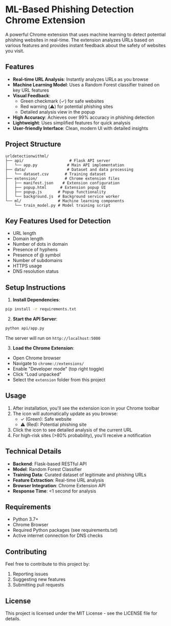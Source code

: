 # ML-Based Phishing Detection Chrome Extension

A powerful Chrome extension that uses machine learning to detect potential phishing websites in real-time. The extension analyzes URLs based on various features and provides instant feedback about the safety of websites you visit.

## Features

- **Real-time URL Analysis**: Instantly analyzes URLs as you browse
- **Machine Learning Model**: Uses a Random Forest classifier trained on key URL features
- **Visual Feedback**: 
  - Green checkmark (✓) for safe websites
  - Red warning (⚠️) for potential phishing sites
  - Detailed analysis view in the popup
- **High Accuracy**: Achieves over 99% accuracy in phishing detection
- **Lightweight**: Uses simplified features for quick analysis
- **User-friendly Interface**: Clean, modern UI with detailed insights

## Project Structure
```
urldetectionwithml/
├── api/                    # Flask API server
│   └── app.py             # Main API implementation
├── data/                  # Dataset and data processing
│   └── dataset.csv       # Training dataset
├── extension/            # Chrome extension files
│   ├── manifest.json    # Extension configuration
│   ├── popup.html      # Extension popup UI
│   ├── popup.js       # Popup functionality
│   └── background.js  # Background service worker
└── ml/                # Machine learning components
    └── train_model.py # Model training script
```

## Key Features Used for Detection

- URL length
- Domain length
- Number of dots in domain
- Presence of hyphens
- Presence of @ symbol
- Number of subdomains
- HTTPS usage
- DNS resolution status

## Setup Instructions

1. **Install Dependencies**:
```bash
pip install -r requirements.txt
```

2. **Start the API Server**:
```bash
python api/app.py
```
The server will run on `http://localhost:5000`

3. **Load the Chrome Extension**:
- Open Chrome browser
- Navigate to `chrome://extensions/`
- Enable "Developer mode" (top right toggle)
- Click "Load unpacked"
- Select the `extension` folder from this project

## Usage

1. After installation, you'll see the extension icon in your Chrome toolbar
2. The icon will automatically update as you browse:
   - ✓ (Green): Safe website
   - ⚠️ (Red): Potential phishing site
3. Click the icon to see detailed analysis of the current URL
4. For high-risk sites (>80% probability), you'll receive a notification

## Technical Details

- **Backend**: Flask-based RESTful API
- **Model**: Random Forest Classifier
- **Training Data**: Curated dataset of legitimate and phishing URLs
- **Feature Extraction**: Real-time URL analysis
- **Browser Integration**: Chrome Extension API
- **Response Time**: <1 second for analysis

## Requirements

- Python 3.7+
- Chrome Browser
- Required Python packages (see requirements.txt)
- Active internet connection for DNS checks

## Contributing

Feel free to contribute to this project by:
1. Reporting issues
2. Suggesting new features
3. Submitting pull requests

## License

This project is licensed under the MIT License - see the LICENSE file for details.
